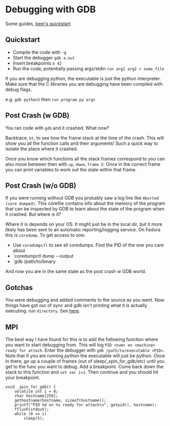 # Debugging with GDB

Some guides, [beej's quickstart](https://beej.us/guide/bggdb/)

## Quickstart
* Compile the code with `-g`
* Start the debugger `gdb a.out`
* Insert breakpoints `b 42`
* Run the code, potentially passing args/stdin `run arg1 arg2 < some_file`

If you are debugging python, the executable is just the python interpreter. Make sure that the C libraries you are debugging have been compiled with debug flags.

e.g. `gdb python3` then `run program.py args`

## Post Crash (w GDB)

You ran code with `gdb` and it crashed. What now?

Backtrace, `bt`, to see how the frame stack at the time of the crash. This will show you all the function calls and their arguments! Such a quick way to isolate the place where it crashed.

Once you know which functions all the stack frames correspond to you can also move between then with `up`, `down`, `frame X`. Once in the correct frame you can print variables to work out the state within that frame.

## Post Crash (w/o GDB)

If you were running without GDB you probably saw a log line like `Aborted (core dumped)`. This corefile contains info about the memory of the program that can be inspected by GDB to learn about the state of the program when it crashed. But where is it?

Where it is depends on your OS. It might just be in the local dir, but it more likely has been sent to an automatic reporting/logging service. On Fedora this is `coredump`. To get access to one:

* Use `coredumpctl` to see all coredumps. Find the PID of the one you care about
* `coredumpctl dump <PID> --output <SOMEFILE>
* `gdb /path/to/binary <SOMEFILE>

And now you are in the same state as the post crash w GDB world.

## Gotchas

You were debugging and added comments to the source as you went. Now things have got our of sync and gdb isn't printing what it is actually executing. run `directory`. See [here](https://stackoverflow.com/questions/4118207/how-to-reload-source-files-in-gdb).

## MPI

The best way I have found for this is to add the following function where you want to start debugging from. This will log `PID <num> on <machine> ready for attach`. Enter the debugger with `gdb /path/to/executable <PID>`. Note that if you are running python the executable will just be python. Once in there, go up a couple of frames (out of sleep/_spin_for_gdb/etc) until you get to the func you want to debug. Add a breakpoint. Come back down the stack to this function and `set var i=1`. Then continue and you should hit your breakpoint.
```
void _spin_for_gdb() {
    volatile int i = 0;
    char hostname[256];
    gethostname(hostname, sizeof(hostname));
    printf("PID %d on %s ready for attach\n", getpid(), hostname);
    fflush(stdout);
    while (0 == i)
        sleep(5);
```
